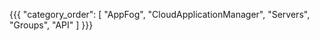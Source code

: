 {{{
  "category_order": [
    "AppFog",
    "CloudApplicationManager",
    "Servers",
    "Groups",
    "API"
  ]
}}}
